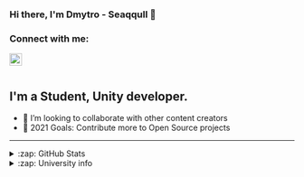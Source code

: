 ### Hi there, I'm Dmytro - Seaqqull 👋

### Connect with me:
[<img align="left" alt="Allims | LinkedIn" width="22px" src="https://cdn.jsdelivr.net/npm/simple-icons@v3/icons/linkedin.svg" />][linkedin]

<br />
<br />

## I'm a Student, Unity developer.

- 👯 I’m looking to collaborate with other content creators
- 🥅 2021 Goals: Contribute more to Open Source projects

---

<details>
  <summary>:zap: GitHub Stats</summary>

  <img align="left" alt="Seaqqull's GitHub Stats" src="https://github-readme-stats.vercel.app/api?username=Seaqqull&show_icons=true&hide_border=true" />

</details>

<details>
  <summary>:zap: University info</summary>
  Full name: Dmytro Zherdiev   
  <br />
  <br />  
  S-number: 20736
  <br />  
  Group: 13

</details>

[linkedin]: https://linkedin.com/in/Allims
